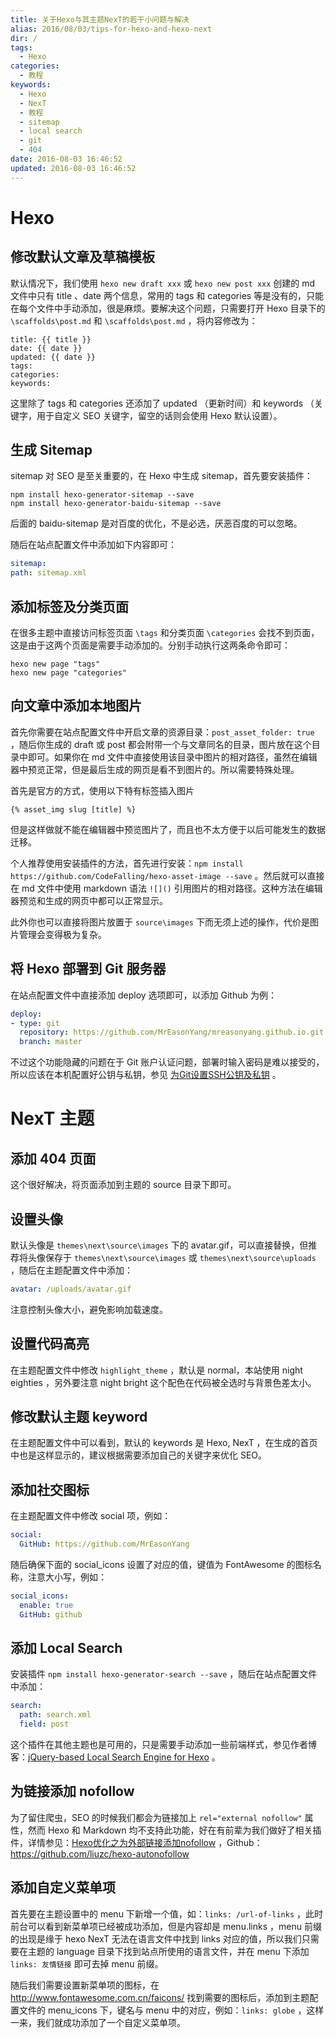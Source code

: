 ```yaml
---
title: 关于Hexo与其主题NexT的若干小问题与解决
alias: 2016/08/03/tips-for-hexo-and-hexo-next
dir: /
tags:
  - Hexo
categories:
  - 教程
keywords:
  - Hexo
  - NexT
  - 教程
  - sitemap
  - local search
  - git
  - 404
date: 2016-08-03 16:46:52
updated: 2016-08-03 16:46:52
---
```



# Hexo

## 修改默认文章及草稿模板

默认情况下，我们使用 `hexo new draft xxx` 或 `hexo new post xxx` 创建的 md 文件中只有 title 、date 两个信息，常用的 tags 和 categories 等是没有的，只能在每个文件中手动添加，很是麻烦。要解决这个问题，只需要打开 Hexo 目录下的 `\scaffolds\post.md` 和  `\scaffolds\post.md` ，将内容修改为：

```
title: {{ title }}
date: {{ date }}
updated: {{ date }}
tags:
categories:
keywords:
```

这里除了 tags 和 categories 还添加了 updated （更新时间）和 keywords （关键字，用于自定义 SEO 关键字，留空的话则会使用 Hexo 默认设置）。<!--more-->

## 生成 Sitemap

sitemap 对 SEO 是至关重要的，在 Hexo 中生成 sitemap，首先要安装插件：

```
npm install hexo-generator-sitemap --save
npm install hexo-generator-baidu-sitemap --save
```

后面的 baidu-sitemap 是对百度的优化，不是必选，厌恶百度的可以忽略。

随后在站点配置文件中添加如下内容即可：

```yaml
sitemap:
path: sitemap.xml
```

## 添加标签及分类页面

在很多主题中直接访问标签页面 `\tags` 和分类页面 `\categories` 会找不到页面，这是由于这两个页面是需要手动添加的。分别手动执行这两条命令即可：

```
hexo new page "tags"
hexo new page "categories"
```

## 向文章中添加本地图片

首先你需要在站点配置文件中开启文章的资源目录：`post_asset_folder: true` ，随后你生成的 draft 或 post 都会附带一个与文章同名的目录，图片放在这个目录中即可。如果你在 md 文件中直接使用该目录中图片的相对路径，虽然在编辑器中预览正常，但是最后生成的网页是看不到图片的。所以需要特殊处理。

首先是官方的方式，使用以下特有标签插入图片

```
{% asset_img slug [title] %}
```

但是这样做就不能在编辑器中预览图片了，而且也不太方便于以后可能发生的数据迁移。

个人推荐使用安装插件的方法，首先进行安装：`npm install https://github.com/CodeFalling/hexo-asset-image --save` 。然后就可以直接在 md 文件中使用 markdown 语法 `![]()` 引用图片的相对路径。这种方法在编辑器预览和生成的网页中都可以正常显示。

此外你也可以直接将图片放置于 `source\images` 下而无须上述的操作，代价是图片管理会变得极为复杂。

## 将 Hexo 部署到 Git 服务器

在站点配置文件中直接添加 deploy 选项即可，以添加 Github 为例：

```yaml
deploy:
- type: git
  repository: https://github.com/MrEasonYang/mreasonyang.github.io.git
  branch: master
```

不过这个功能隐藏的问题在于 Git 账户认证问题，部署时输入密码是难以接受的，所以应该在本机配置好公钥与私钥，参见 [为Git设置SSH公钥及私钥](https://easonyang.com/2016/07/31/set-ssh-identity-file-for-git) 。

# NexT 主题

## 添加 404 页面

这个很好解决，将页面添加到主题的 source 目录下即可。

## 设置头像

默认头像是 `themes\next\source\images` 下的 avatar.gif，可以直接替换，但推荐将头像保存于 `themes\next\source\images` 或 `themes\next\source\uploads` ，随后在主题配置文件中添加：

```yaml
avatar: /uploads/avatar.gif
```

注意控制头像大小，避免影响加载速度。

## 设置代码高亮

在主题配置文件中修改 `highlight_theme` ，默认是 normal，本站使用 night eighties ，另外要注意 night bright 这个配色在代码被全选时与背景色差太小。

## 修改默认主题 keyword

在主题配置文件中可以看到，默认的 keywords 是 Hexo, NexT ，在生成的首页中也是这样显示的，建议根据需要添加自己的关键字来优化 SEO。

## 添加社交图标

在主题配置文件中修改 social 项，例如：

```yaml
social:
  GitHub: https://github.com/MrEasonYang
```

随后确保下面的 social_icons 设置了对应的值，键值为 FontAwesome 的图标名称，注意大小写，例如：

```yaml
social_icons:
  enable: true
  GitHub: github
```

## 添加 Local Search

安装插件 `npm install hexo-generator-search --save` ，随后在站点配置文件中添加：

```yaml
search:
  path: search.xml
  field: post
```

这个插件在其他主题也是可用的，只是需要手动添加一些前端样式，参见作者博客：[jQuery-based Local Search Engine for Hexo](http://hahack.com/codes/local-search-engine-for-hexo/) 。

## 为链接添加 nofollow

为了留住爬虫，SEO 的时候我们都会为链接加上 `rel="external nofollow"` 属性，然而 Hexo 和 Markdown 均不支持此功能，好在有前辈为我们做好了相关插件，详情参见：[Hexo优化之为外部链接添加nofollow](https://liuzhichao.com/2016/hexo-auto-nofollow.html) ，Github：https://github.com/liuzc/hexo-autonofollow

## 添加自定义菜单项

首先要在主题设置中的 menu 下新增一个值，如：`links: /url-of-links` ，此时前台可以看到新菜单项已经被成功添加，但是内容却是 menu.links ，menu 前缀的出现是缘于 hexo NexT 无法在语言文件中找到 links 对应的值，所以我们只需要在主题的 language 目录下找到站点所使用的语言文件，并在 menu 下添加 `links: 友情链接` 即可去掉 menu 前缀。

随后我们需要设置新菜单项的图标，在 http://www.fontawesome.com.cn/faicons/ 找到需要的图标后，添加到主题配置文件的 menu_icons 下，键名与 menu 中的对应，例如：`links: globe` ，这样一来，我们就成功添加了一个自定义菜单项。